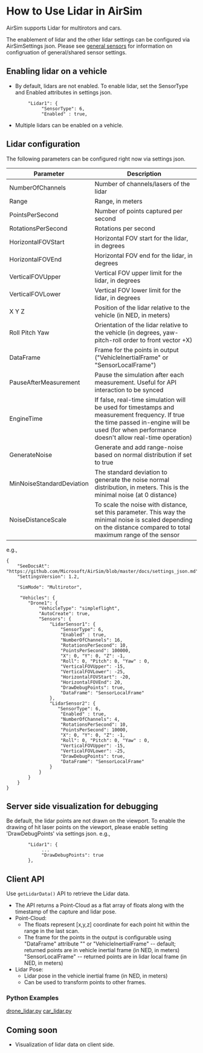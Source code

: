 # How to Use Lidar in AirSim

AirSim supports Lidar for multirotors and cars. 

The enablement of lidar and the other lidar settings can be configured via AirSimSettings json.
Please see [general sensors](sensors.md) for information on configruation of general/shared sensor settings.

## Enabling lidar on a vehicle
* By default, lidars are not enabled. To enable lidar, set the SensorType and Enabled attributes in settings json.
```
        "Lidar1": { 
             "SensorType": 6,
             "Enabled" : true,
```
* Multiple lidars can be enabled on a vehicle.

## Lidar configuration
The following parameters can be configured right now via settings json.

Parameter                 | Description
--------------------------| ------------
NumberOfChannels          | Number of channels/lasers of the lidar
Range                     | Range, in meters
PointsPerSecond           | Number of points captured per second
RotationsPerSecond        | Rotations per second
HorizontalFOVStart        | Horizontal FOV start for the lidar, in degrees
HorizontalFOVEnd          | Horizontal FOV end for the lidar, in degrees
VerticalFOVUpper          | Vertical FOV upper limit for the lidar, in degrees
VerticalFOVLower          | Vertical FOV lower limit for the lidar, in degrees
X Y Z                     | Position of the lidar relative to the vehicle (in NED, in meters)                     
Roll Pitch Yaw            | Orientation of the lidar relative to the vehicle  (in degrees, yaw-pitch-roll order to front vector +X)
DataFrame                 | Frame for the points in output ("VehicleInertialFrame" or "SensorLocalFrame")
PauseAfterMeasurement     | Pause the simulation after each measurement. Useful for API interaction to be synced
EngineTime                | If false, real-time simulation will be used for timestamps and measurement frequency. If true the time passed in-engine will be used (for when performance doesn't allow real-time operation)
GenerateNoise             | Generate and add range-noise based on normal distribution if set to true
MinNoiseStandardDeviation | The standard deviation to generate the noise normal distribution, in meters. This is the minimal noise (at 0 distance)
NoiseDistanceScale        | To scale the noise with distance, set this parameter. This way the minimal noise is scaled depending on the distance compared to total maximum range of the sensor
e.g.,
```
{
    "SeeDocsAt": "https://github.com/Microsoft/AirSim/blob/master/docs/settings_json.md",
    "SettingsVersion": 1.2,

    "SimMode": "Multirotor",

     "Vehicles": {
		"Drone1": {
			"VehicleType": "simpleflight",
			"AutoCreate": true,
			"Sensors": {
			    "LidarSensor1": { 
					"SensorType": 6,
					"Enabled" : true,
					"NumberOfChannels": 16,
					"RotationsPerSecond": 10,
					"PointsPerSecond": 100000,
					"X": 0, "Y": 0, "Z": -1,
					"Roll": 0, "Pitch": 0, "Yaw" : 0,
					"VerticalFOVUpper": -15,
					"VerticalFOVLower": -25,
					"HorizontalFOVStart": -20,
					"HorizontalFOVEnd": 20,
					"DrawDebugPoints": true,
					"DataFrame": "SensorLocalFrame"
				},
				"LidarSensor2": { 
				   "SensorType": 6,
					"Enabled" : true,
					"NumberOfChannels": 4,
					"RotationsPerSecond": 10,
					"PointsPerSecond": 10000,
					"X": 0, "Y": 0, "Z": -1,
					"Roll": 0, "Pitch": 0, "Yaw" : 0,
					"VerticalFOVUpper": -15,
					"VerticalFOVLower": -25,
					"DrawDebugPoints": true,
					"DataFrame": "SensorLocalFrame"
				}
			}
		}
    }
}
```

## Server side visualization for debugging
Be default, the lidar points are not drawn on the viewport. To enable the drawing of hit laser points on the viewport, please enable setting 'DrawDebugPoints' via settings json.
e.g.,
```
        "Lidar1": { 
             ...
             "DrawDebugPoints": true
        },
```

## Client API 
Use `getLidarData()` API to retrieve the Lidar data. 
* The API returns a Point-Cloud as a flat array of floats along with the timestamp of the capture and lidar pose.
* Point-Cloud: 
  * The floats represent [x,y,z] coordinate for each point hit within the range in the last scan.
  * The frame for the points in the output is configurable using "DataFrame" attribute
  "" or "VehicleInertialFrame" -- default; returned points are in vehicle inertial frame (in NED, in meters)
  "SensorLocalFrame" -- returned points are in lidar local frame (in NED, in meters)
* Lidar Pose:
    * Lidar pose in the vehicle inertial frame (in NED, in meters)
    * Can be used to transform points to other frames.

### Python Examples
[drone_lidar.py](https://github.com/Microsoft/AirSim/tree/master/PythonClient//multirotor)
[car_lidar.py](https://github.com/Microsoft/AirSim/tree/master/PythonClient//car)

## Coming soon
* Visualization of lidar data on client side.